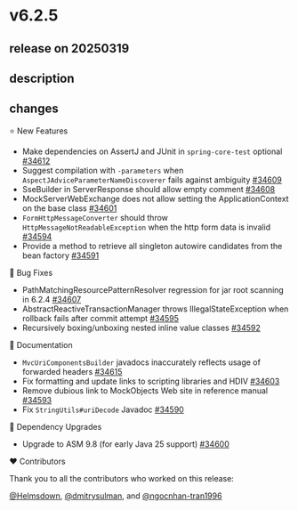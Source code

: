 # v6.2.5

## release on 20250319

## description

## changes

⭐ New Features

* Make dependencies on AssertJ and JUnit in <code>spring-core-test</code> optional <a href="https://github.com/spring-projects/spring-framework/issues/34612" data-hovercard-type="issue" data-hovercard-url="/spring-projects/spring-framework/issues/34612/hovercard">#34612</a>
* Suggest compilation with <code>-parameters</code> when <code>AspectJAdviceParameterNameDiscoverer</code> fails against ambiguity <a href="https://github.com/spring-projects/spring-framework/issues/34609" data-hovercard-type="issue" data-hovercard-url="/spring-projects/spring-framework/issues/34609/hovercard">#34609</a>
* SseBuilder in ServerResponse should allow empty comment <a href="https://github.com/spring-projects/spring-framework/issues/34608" data-hovercard-type="issue" data-hovercard-url="/spring-projects/spring-framework/issues/34608/hovercard">#34608</a>
* MockServerWebExchange does not allow setting the ApplicationContext on the base class <a href="https://github.com/spring-projects/spring-framework/issues/34601" data-hovercard-type="issue" data-hovercard-url="/spring-projects/spring-framework/issues/34601/hovercard">#34601</a>
* <code>FormHttpMessageConverter</code> should throw <code>HttpMessageNotReadableException</code> when the http form data is invalid <a href="https://github.com/spring-projects/spring-framework/pull/34594" data-hovercard-type="pull_request" data-hovercard-url="/spring-projects/spring-framework/pull/34594/hovercard">#34594</a>
* Provide a method to retrieve all singleton autowire candidates from the bean factory <a href="https://github.com/spring-projects/spring-framework/issues/34591" data-hovercard-type="issue" data-hovercard-url="/spring-projects/spring-framework/issues/34591/hovercard">#34591</a>

🐞 Bug Fixes

* PathMatchingResourcePatternResolver regression for jar root scanning in 6.2.4 <a href="https://github.com/spring-projects/spring-framework/issues/34607" data-hovercard-type="issue" data-hovercard-url="/spring-projects/spring-framework/issues/34607/hovercard">#34607</a>
* AbstractReactiveTransactionManager throws IllegalStateException when rollback fails after commit attempt <a href="https://github.com/spring-projects/spring-framework/issues/34595" data-hovercard-type="issue" data-hovercard-url="/spring-projects/spring-framework/issues/34595/hovercard">#34595</a>
* Recursively boxing/unboxing nested inline value classes <a href="https://github.com/spring-projects/spring-framework/pull/34592" data-hovercard-type="pull_request" data-hovercard-url="/spring-projects/spring-framework/pull/34592/hovercard">#34592</a>

📔 Documentation

* <code>MvcUriComponentsBuilder</code> javadocs inaccurately reflects usage of forwarded headers <a href="https://github.com/spring-projects/spring-framework/issues/34615" data-hovercard-type="issue" data-hovercard-url="/spring-projects/spring-framework/issues/34615/hovercard">#34615</a>
* Fix formatting and update links to scripting libraries and HDIV <a href="https://github.com/spring-projects/spring-framework/pull/34603" data-hovercard-type="pull_request" data-hovercard-url="/spring-projects/spring-framework/pull/34603/hovercard">#34603</a>
* Remove dubious link to MockObjects Web site in reference manual <a href="https://github.com/spring-projects/spring-framework/issues/34593" data-hovercard-type="issue" data-hovercard-url="/spring-projects/spring-framework/issues/34593/hovercard">#34593</a>
* Fix <code>StringUtils#uriDecode</code> Javadoc <a href="https://github.com/spring-projects/spring-framework/issues/34590" data-hovercard-type="issue" data-hovercard-url="/spring-projects/spring-framework/issues/34590/hovercard">#34590</a>

🔨 Dependency Upgrades

* Upgrade to ASM 9.8 (for early Java 25 support) <a href="https://github.com/spring-projects/spring-framework/issues/34600" data-hovercard-type="issue" data-hovercard-url="/spring-projects/spring-framework/issues/34600/hovercard">#34600</a>

❤️ Contributors

Thank you to all the contributors who worked on this release:

<a class="user-mention notranslate" data-hovercard-type="user" data-hovercard-url="/users/Helmsdown/hovercard" data-octo-click="hovercard-link-click" data-octo-dimensions="link_type:self" href="https://github.com/Helmsdown">@Helmsdown</a>, <a class="user-mention notranslate" data-hovercard-type="user" data-hovercard-url="/users/dmitrysulman/hovercard" data-octo-click="hovercard-link-click" data-octo-dimensions="link_type:self" href="https://github.com/dmitrysulman">@dmitrysulman</a>, and <a class="user-mention notranslate" data-hovercard-type="user" data-hovercard-url="/users/ngocnhan-tran1996/hovercard" data-octo-click="hovercard-link-click" data-octo-dimensions="link_type:self" href="https://github.com/ngocnhan-tran1996">@ngocnhan-tran1996</a>

